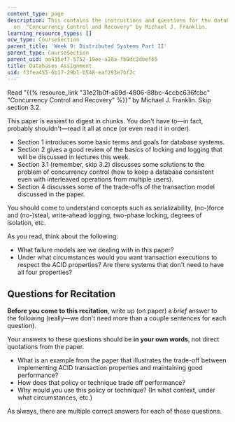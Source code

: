```yaml
---
content_type: page
description: This contains the instructions and questions for the databases assignment
  on  "Concurrency Control and Recovery" by Michael J. Franklin.
learning_resource_types: []
ocw_type: CourseSection
parent_title: 'Week 9: Distributed Systems Part II'
parent_type: CourseSection
parent_uid: aa415ef7-5752-19ee-a10a-fb9dc2dbef65
title: Databases Assignment
uid: f3fea455-6b17-29b1-b548-eaf293e7bf2c
---
```


Read "{{% resource_link "31e21b0f-a69d-4806-88bc-4ccbc636fcbc" "Concurrency Control and Recovery" %}}_"_ by Michael J. Franklin. Skip section 3.2.

This paper is easiest to digest in chunks. You don't have to—in fact, probably shouldn't—read it all at once (or even read it in order).

*   Section 1 introduces some basic terms and goals for database systems.
*   Section 2 gives a good review of the basics of locking and logging that will be discussed in lectures this week.
*   Section 3.1 (remember, skip 3.2) discusses some solutions to the problem of concurrency control (how to keep a database consistent even with interleaved operations from multiple users).
*   Section 4 discusses some of the trade-offs of the transaction model discussed in the paper.

You should come to understand concepts such as serializability, (no-)force and (no-)steal, write-ahead logging, two-phase locking, degrees of isolation, etc.

As you read, think about the following:

*   What failure models are we dealing with in this paper?
*   Under what circumstances would you want transaction executions to respect the ACID properties? Are there systems that don't need to have all four properties?

Questions for Recitation
------------------------

**Before you come to this recitation**, write up (on paper) a _brief_ answer to the following (really—we don't need more than a couple sentences for each question).  

Your answers to these questions should be **in your own words**, not direct quotations from the paper.

*   What is an example from the paper that illustrates the trade-off between implementing ACID transaction properties and maintaining good performance?
*   How does that policy or technique trade off performance?
*   Why would you use this policy or technique? (In what context, under what circumstances, etc.)

As always, there are multiple correct answers for each of these questions.